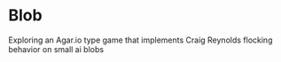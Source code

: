 # Blob
Exploring an Agar.io type game that implements Craig Reynolds flocking behavior on small ai blobs
